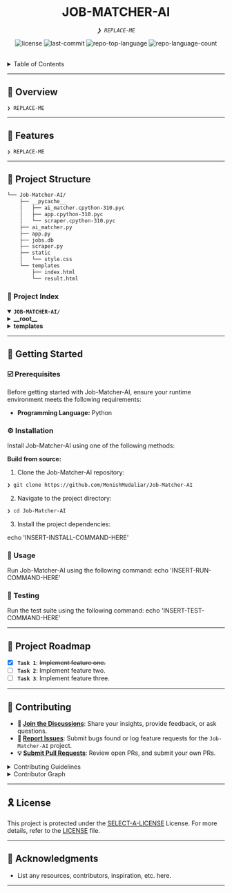 <p align="center"><h1 align="center">JOB-MATCHER-AI</h1></p>
<p align="center">
	<em><code>❯ REPLACE-ME</code></em>
</p>
<p align="center">
	<img src="https://img.shields.io/github/license/MonishMudaliar/Job-Matcher-AI?style=default&logo=opensourceinitiative&logoColor=white&color=0080ff" alt="license">
	<img src="https://img.shields.io/github/last-commit/MonishMudaliar/Job-Matcher-AI?style=default&logo=git&logoColor=white&color=0080ff" alt="last-commit">
	<img src="https://img.shields.io/github/languages/top/MonishMudaliar/Job-Matcher-AI?style=default&color=0080ff" alt="repo-top-language">
	<img src="https://img.shields.io/github/languages/count/MonishMudaliar/Job-Matcher-AI?style=default&color=0080ff" alt="repo-language-count">
</p>
<p align="center"><!-- default option, no dependency badges. -->
</p>
<p align="center">
	<!-- default option, no dependency badges. -->
</p>
<br>

<details><summary>Table of Contents</summary>

- [📍 Overview](#-overview)
- [👾 Features](#-features)
- [📁 Project Structure](#-project-structure)
  - [📂 Project Index](#-project-index)
- [🚀 Getting Started](#-getting-started)
  - [☑️ Prerequisites](#-prerequisites)
  - [⚙️ Installation](#-installation)
  - [🤖 Usage](#🤖-usage)
  - [🧪 Testing](#🧪-testing)
- [📌 Project Roadmap](#-project-roadmap)
- [🔰 Contributing](#-contributing)
- [🎗 License](#-license)
- [🙌 Acknowledgments](#-acknowledgments)

</details>
<hr>

## 📍 Overview

<code>❯ REPLACE-ME</code>

---

## 👾 Features

<code>❯ REPLACE-ME</code>

---

## 📁 Project Structure

```sh
└── Job-Matcher-AI/
    ├── __pycache__
    │   ├── ai_matcher.cpython-310.pyc
    │   ├── app.cpython-310.pyc
    │   └── scraper.cpython-310.pyc
    ├── ai_matcher.py
    ├── app.py
    ├── jobs.db
    ├── scraper.py
    ├── static
    │   └── style.css
    └── templates
        ├── index.html
        └── result.html
```


### 📂 Project Index
<details open>
	<summary><b><code>JOB-MATCHER-AI/</code></b></summary>
	<details> <!-- __root__ Submodule -->
		<summary><b>__root__</b></summary>
		<blockquote>
			<table>
			<tr>
				<td><b><a href='https://github.com/MonishMudaliar/Job-Matcher-AI/blob/master/app.py'>app.py</a></b></td>
				<td><code>❯ REPLACE-ME</code></td>
			</tr>
			<tr>
				<td><b><a href='https://github.com/MonishMudaliar/Job-Matcher-AI/blob/master/scraper.py'>scraper.py</a></b></td>
				<td><code>❯ REPLACE-ME</code></td>
			</tr>
			<tr>
				<td><b><a href='https://github.com/MonishMudaliar/Job-Matcher-AI/blob/master/ai_matcher.py'>ai_matcher.py</a></b></td>
				<td><code>❯ REPLACE-ME</code></td>
			</tr>
			</table>
		</blockquote>
	</details>
	<details> <!-- templates Submodule -->
		<summary><b>templates</b></summary>
		<blockquote>
			<table>
			<tr>
				<td><b><a href='https://github.com/MonishMudaliar/Job-Matcher-AI/blob/master/templates/index.html'>index.html</a></b></td>
				<td><code>❯ REPLACE-ME</code></td>
			</tr>
			<tr>
				<td><b><a href='https://github.com/MonishMudaliar/Job-Matcher-AI/blob/master/templates/result.html'>result.html</a></b></td>
				<td><code>❯ REPLACE-ME</code></td>
			</tr>
			</table>
		</blockquote>
	</details>
</details>

---
## 🚀 Getting Started

### ☑️ Prerequisites

Before getting started with Job-Matcher-AI, ensure your runtime environment meets the following requirements:

- **Programming Language:** Python


### ⚙️ Installation

Install Job-Matcher-AI using one of the following methods:

**Build from source:**

1. Clone the Job-Matcher-AI repository:
```sh
❯ git clone https://github.com/MonishMudaliar/Job-Matcher-AI
```

2. Navigate to the project directory:
```sh
❯ cd Job-Matcher-AI
```

3. Install the project dependencies:

echo 'INSERT-INSTALL-COMMAND-HERE'



### 🤖 Usage
Run Job-Matcher-AI using the following command:
echo 'INSERT-RUN-COMMAND-HERE'

### 🧪 Testing
Run the test suite using the following command:
echo 'INSERT-TEST-COMMAND-HERE'

---
## 📌 Project Roadmap

- [X] **`Task 1`**: <strike>Implement feature one.</strike>
- [ ] **`Task 2`**: Implement feature two.
- [ ] **`Task 3`**: Implement feature three.

---

## 🔰 Contributing

- **💬 [Join the Discussions](https://github.com/MonishMudaliar/Job-Matcher-AI/discussions)**: Share your insights, provide feedback, or ask questions.
- **🐛 [Report Issues](https://github.com/MonishMudaliar/Job-Matcher-AI/issues)**: Submit bugs found or log feature requests for the `Job-Matcher-AI` project.
- **💡 [Submit Pull Requests](https://github.com/MonishMudaliar/Job-Matcher-AI/blob/main/CONTRIBUTING.md)**: Review open PRs, and submit your own PRs.

<details closed>
<summary>Contributing Guidelines</summary>

1. **Fork the Repository**: Start by forking the project repository to your github account.
2. **Clone Locally**: Clone the forked repository to your local machine using a git client.
   ```sh
   git clone https://github.com/MonishMudaliar/Job-Matcher-AI
   ```
3. **Create a New Branch**: Always work on a new branch, giving it a descriptive name.
   ```sh
   git checkout -b new-feature-x
   ```
4. **Make Your Changes**: Develop and test your changes locally.
5. **Commit Your Changes**: Commit with a clear message describing your updates.
   ```sh
   git commit -m 'Implemented new feature x.'
   ```
6. **Push to github**: Push the changes to your forked repository.
   ```sh
   git push origin new-feature-x
   ```
7. **Submit a Pull Request**: Create a PR against the original project repository. Clearly describe the changes and their motivations.
8. **Review**: Once your PR is reviewed and approved, it will be merged into the main branch. Congratulations on your contribution!
</details>

<details closed>
<summary>Contributor Graph</summary>
<br>
<p align="left">
   <a href="https://github.com{/MonishMudaliar/Job-Matcher-AI/}graphs/contributors">
      <img src="https://contrib.rocks/image?repo=MonishMudaliar/Job-Matcher-AI">
   </a>
</p>
</details>

---

## 🎗 License

This project is protected under the [SELECT-A-LICENSE](https://choosealicense.com/licenses) License. For more details, refer to the [LICENSE](https://choosealicense.com/licenses/) file.

---

## 🙌 Acknowledgments

- List any resources, contributors, inspiration, etc. here.

---
